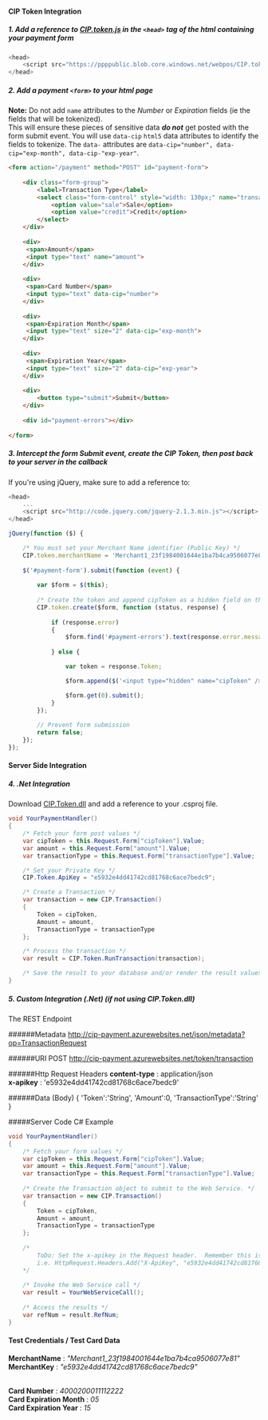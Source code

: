 <h4>CIP Token Integration</h4>

##### 1.  Add a reference to <a href="https://ppppublic.blob.core.windows.net/webpos/CIP.token.js">CIP.token.js</a> in the ```<head>``` tag of the html containing your payment form
```javascript
<head>
    <script src="https://ppppublic.blob.core.windows.net/webpos/CIP.token.js"></script>
</head>
```

##### 2.  Add a payment ```<form>``` to your html page

**Note:** Do not add ```name``` attributes to the *Number* or *Expiration* fields (ie the fields that will be tokenized).  
This will ensure these pieces of sensitive data ***do not*** get posted with the form submit event.  You will use ```data-cip``` ```html5``` data attributes to identify the fields to tokenize.  The ```data-``` attributes are ```data-cip="number", data-cip="exp-month", data-cip-"exp-year"```.
```HTML
<form action="/payment" method="POST" id="payment-form">
    
	<div class="form-group">
		<label>Transaction Type</label>
		<select class="form-control" style="width: 130px;" name="transactionType">
			<option value="sale">Sale</option>
			<option value="credit">Credit</option>
		</select>
	</div>
	
    <div>
     <span>Amount</span>
     <input type="text" name="amount">
    </div>
    
    <div>
     <span>Card Number</span>
     <input type="text" data-cip="number">
    </div>
    
    <div>
     <span>Expiration Month</span>
     <input type="text" size="2" data-cip="exp-month">
    </div>
    
    <div>
     <span>Expiration Year</span>
     <input type="text" size="2" data-cip="exp-year">
    </div>
    
    <div>
        <button type="submit">Submit</button>
    </div>
    
    <div id="payment-errors"></div>
    
</form>
```

##### 3.  Intercept the form Submit event, create the CIP Token, then post back to your server in the callback
If you're using jQuery, make sure to add a reference to:
```javascript
<head>
    ...
    <script src="http://code.jquery.com/jquery-2.1.3.min.js"></script>
</head>
```
```Javascript
jQuery(function ($) {

    /* You must set your Merchant Name identifier (Public Key) */
    CIP.token.merchantName = 'Merchant1_23f1984001644e1ba7b4ca9506077e81';
    
    $('#payment-form').submit(function (event) {
    
        var $form = $(this);
       
        /* Create the token and append cipToken as a hidden field on the callback */ 
        CIP.token.create($form, function (status, response) {
        
            if (response.error)
            {
                $form.find('#payment-errors').text(response.error.message);
            
            } else {

                var token = response.Token;

                $form.append($('<input type="hidden" name="cipToken" />').val(token));

                $form.get(0).submit();
            }
        });
        
        // Prevent form submission
        return false;
    });
});
```


#### Server Side Integration

##### 4. .Net Integration
Download <a href="https://ppppublic.blob.core.windows.net/webpos/CIP.Token.dll">CIP.Token.dll</a> and add a reference to your .csproj file.

```C#
void YourPaymentHandler()
{
	/* Fetch your form post values */
	var cipToken = this.Request.Form["cipToken"].Value;
	var amount = this.Request.Form["amount"].Value;
	var transactionType = this.Request.Form["transactionType"].Value;

	/* Set your Private Key */
	CIP.Token.ApiKey = "e5932e4dd41742cd81768c6ace7bedc9";

	/* Create a Transaction */
	var transaction = new CIP.Transaction()
	{
		Token = cipToken,
		Amount = amount,
		TransactionType = transactionType
	};

	/* Process the transaction */
	var result = CIP.Token.RunTransaction(transaction);

	/* Save the result to your database and/or render the result values to your receipt view */
}
```

##### 5. Custom Integration (.Net) (if not using CIP.Token.dll)
The REST Endpoint

######Metadata 
http://cip-payment.azurewebsites.net/json/metadata?op=TransactionRequest

######URI
POST http://cip-payment.azurewebsites.net/token/transaction

######Http Request Headers
**content-type** : application/json<br/>
**x-apikey** : 'e5932e4dd41742cd81768c6ace7bedc9'

######Data (Body)
{ 'Token':'String', 'Amount':0, 'TransactionType':'String' }

#####Server Code C# Example
```C#
void YourPaymentHandler()
{
    /* Fetch your form values */
    var cipToken = this.Request.Form["cipToken"].Value;
    var amount = this.Request.Form["amount"].Value;
	var transactionType = this.Request.Form["transactionType"].Value;
    
    /* Create the Transaction object to submit to the Web Service. */
    var transaction = new CIP.Transaction()
	{
		Token = cipToken,
		Amount = amount,
		TransactionType = transactionType
	};
    
    /* 
        ToDo: Set the x-apikey in the Request header.  Remember this is your Private Key. 
        i.e. HttpRequest.Headers.Add("X-ApiKey", "e5932e4dd41742cd81768c6ace7bedc9")
    */
    
    /* Invoke the Web Service call */
    var result = YourWebServiceCall();
    
    /* Access the results */
    var refNum = result.RefNum;
}

```


#### Test Credentials / Test Card Data
**MerchantName** : *"Merchant1_23f1984001644e1ba7b4ca9506077e81"*<br/>
**MerchantKey** : *"e5932e4dd41742cd81768c6ace7bedc9"*<br/><br/>

**Card Number** : *4000200011112222*<br/>
**Card Expiration Month** : *05*<br/>
**Card Expiration Year** : *15*
